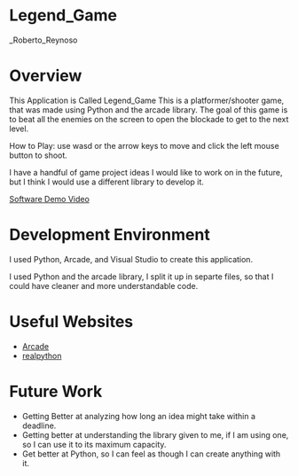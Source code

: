 # Legend_Game
_Roberto_Reynoso
# Overview
This Application is Called Legend_Game
This is a platformer/shooter game, that was made using Python and the arcade library.
The goal of this game is to beat all the enemies on the screen to open the blockade to
get to the next level.

How to Play: use wasd or the arrow keys to move and click the left mouse button to shoot.

I have a handful of game project ideas I would like to work on in the future, but
I think I would use a different library to develop it.

[Software Demo Video](https://www.youtube.com/watch?v=Xe8-eKrETJw)

# Development Environment

I used Python, Arcade, and Visual Studio to create this application.

I used Python and the arcade library, I split it up in separte files, so that
I could have cleaner and more understandable code.

# Useful Websites

* [Arcade](https://api.arcade.academy/resources.html)
* [realpython](https://realpython.com/iterate-through-dictionary-python/)

# Future Work

* Getting Better at analyzing how long an idea might take within a deadline.
* Getting better at understanding the library given to me, if I am using one, so I can use it to its maximum capacity.
* Get better at Python, so I can feel as though I can create anything with it.
